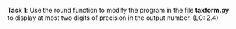 **Task 1**: Use the round function to modify the program in the file **taxform.py** to display at most two digits of precision in the output number. (LO: 2.4)
